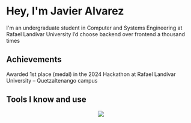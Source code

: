 # Hey, I'm Javier Alvarez
I'm an undergraduate student in Computer and Systems Engineering at Rafael Landívar University
I’d choose backend over frontend a thousand times

## Achievements
Awarded 1st place (medal) in the 2024 Hackathon at Rafael Landívar University – Quetzaltenango campus

## Tools I know and use
<p align="center">
  <a href="https://skillicons.dev">
    <img src="https://skillicons.dev/icons?i=git,github,cs,visualstudio,java,idea,py,pycharm,vscode&perline=3" />
  </a>
</p>
